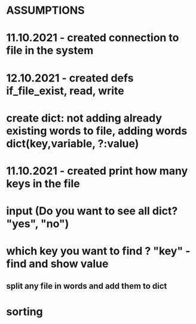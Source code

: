 # ASSUMPTIONS
# 11.10.2021 - created connection to file in the system
# 12.10.2021 - created defs  if_file_exist, read, write 
# create dict: not adding already existing words to file, adding words dict(key,variable, ?:value)
# 11.10.2021 - created print how many keys in the file
# input (Do you want to see all dict? "yes", "no")
# which key you want to find ? "key" - find and show value
## split any file in words and add them to dict
# sorting
